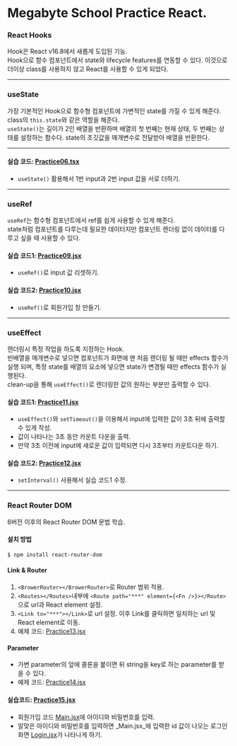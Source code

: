 # Megabyte School Practice React.
### React Hooks
Hook은 React v16.8에서 새롭게 도입된 기능. <br />
Hook으로 함수 컴포넌트에서 state와 lifecycle features를 연동할 수 있다. 이것으로 더이상 class를 사용하지 않고 React를 사용할 수 있게 되었다.

---

### useState
가장 기본적인 Hook으로 함수형 컴포넌트에 가변적인 state를 가질 수 있게 해준다. class의 `this.state`와 같은 역할을 해준다.<br />
`useState()`는 길이가 2인 배열을 반환하며 배열의 첫 번째는 현재 상태, 두 번째는 상태를 설정하는 함수다. state의 초깃값을 매개변수로 전달받아 배열을 반환한다.

---

#### 실습 코드: [Practice06.tsx](./src/practice/220518/Practice06.tsx)
  - `useState()` 활용해서 1번 input과 2번 input 값을 서로 더하기.

---

### useRef
`useRef`는 함수형 컴포넌트에서 ref를 쉽게 사용할 수 있게 해준다.<br />
state처럼 컴포넌트를 다루는데 필요한 데이터지만 컴포넌트 렌더링 없이 데이터를 다루고 싶을 때 사용할 수 있다.

#### 실습 코드1: [Practice09.jsx](./src/practice/220520/Practice09.jsx)
  - `useRef()`로 input 값 리셋하기.
#### 실습 코드2: [Practice10.jsx](./src/practice/220520/Practice10.jsx)
  - `useRef()`로 회원가입 창 만들기.

---

### useEffect
렌더링시 특정 작업을 하도록 지정하는 Hook.<br />
빈배열을 매개변수로 넣으면 컴포넌트가 화면에 맨 처음 렌더링 될 때만 effects 함수가 실행 되며, 특정 state를 배열의 요소에 넣으면 state가 변경될 때만 effects 함수가 실행된다.<br />
clean-up을 통해 `useEffect()`로 렌더링한 값의 원하는 부분만 출력할 수 있다.

#### 실습 코드1: [Practice11.jsx](./src/practice/220523/Practice11.jsx)
  - `useEffect()`와 `setTimeout()`을 이용해서 input에 입력한 값이 3초 뒤에 출력할 수 있게 작성.
  - 값이 나타나는 3초 동안 카운트 다운을 출력.
  - 만약 3초 이전에 input에 새로운 값이 입력되면 다시 3초부터 카운트다운 하기.

#### 실습 코드2: [Practice12.jsx](./src/practice/220523/Practice12.jsx)
  - `setInterval()` 사용해서 실습 코드1 수정.

---

### React Router DOM
6버전 이후의 React Router DOM 문법 학습.
#### 설치 방법
`$ npm install react-router-dom`
#### Link & Router
  1. `<BrowerRouter></BrowerRouter>`로 Router 범위 적용.
  2. `<Routes></Routes>`내부에 `<Route path="***" element={<Fn />}></Route>`으로 url과 React element 설정.
  3. `<Link to="***"></Link>`로 url 설정. 이후 Link를 클릭하면 일치하는 url 및 React element로 이동.
  4. 예제 코드: [Practice13.jsx](./src/practice/220525/Practice13.jsx)
#### Parameter
  - 가변 parameter의 앞에 콜론을 붙이면 뒤 string을 key로 하는 parameter를 받을 수 있다.
  - 예제 코드: [Practice14.jsx](./src/practice/220525/Practice14.jsx)
#### 실습코드: [Practice15.jsx](./src/practice/220525/Practice15.jsx)
  - 회원가입 코드 [Main.jsx](./src/practice/220525/Main.jsx)에 아이디와 비밀번호를 입력.
  - 알맞은 아이디와 비밀번호를 입력하면 _Main.jsx_에 입력한 id 값이 나오는 로그인 화면 [Login.jsx](./src/practice/220525/Login.jsx)가 나타나게 하기.